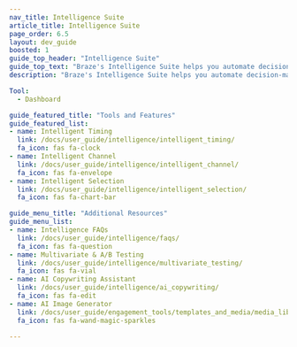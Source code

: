 ```yaml
---
nav_title: Intelligence Suite
article_title: Intelligence Suite
page_order: 6.5
layout: dev_guide
boosted: 1
guide_top_header: "Intelligence Suite"
guide_top_text: "Braze's Intelligence Suite helps you automate decision-making with data-based insights. From delivery time to multivariate testing, brands can use these tools and features to create dynamic, cross-channel experiences that optimize at scale. <br> <br> The Intelligence Suite comprises of three main features: Intelligent Timing, Intelligent Channel, and Intelligent Selection."
description: "Braze's Intelligence Suite helps you automate decision-making with data-based insights. From delivery time to multivariate testing, brands can use these tools and features to create dynamic, cross-channel experiences that optimize at scale."

Tool:
  - Dashboard

guide_featured_title: "Tools and Features"
guide_featured_list:
- name: Intelligent Timing
  link: /docs/user_guide/intelligence/intelligent_timing/
  fa_icon: fas fa-clock
- name: Intelligent Channel
  link: /docs/user_guide/intelligence/intelligent_channel/
  fa_icon: fas fa-envelope
- name: Intelligent Selection
  link: /docs/user_guide/intelligence/intelligent_selection/
  fa_icon: fas fa-chart-bar

guide_menu_title: "Additional Resources"
guide_menu_list:
- name: Intelligence FAQs
  link: /docs/user_guide/intelligence/faqs/
  fa_icon: fas fa-question
- name: Multivariate & A/B Testing
  link: /docs/user_guide/intelligence/multivariate_testing/
  fa_icon: fas fa-vial
- name: AI Copywriting Assistant
  link: /docs/user_guide/intelligence/ai_copywriting/
  fa_icon: fas fa-edit
- name: AI Image Generator
  link: /docs/user_guide/engagement_tools/templates_and_media/media_library/#generate-ai
  fa_icon: fas fa-wand-magic-sparkles

---
```


<br>